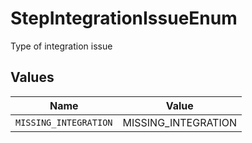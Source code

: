 # StepIntegrationIssueEnum

Type of integration issue


## Values

| Name                  | Value                 |
| --------------------- | --------------------- |
| `MISSING_INTEGRATION` | MISSING_INTEGRATION   |